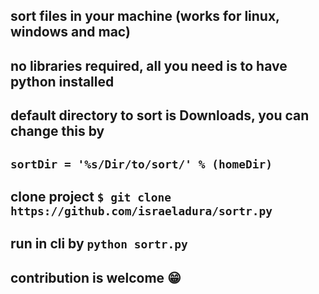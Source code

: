 ## sort files in your machine (works for linux, windows and mac)

## no libraries required, all you need is to have python installed

## default directory to sort is Downloads, you can change this by

## `sortDir = '%s/Dir/to/sort/' % (homeDir)`

## clone project `$ git clone https://github.com/israeladura/sortr.py`

## run in cli by `python sortr.py`

## contribution is welcome 😁
